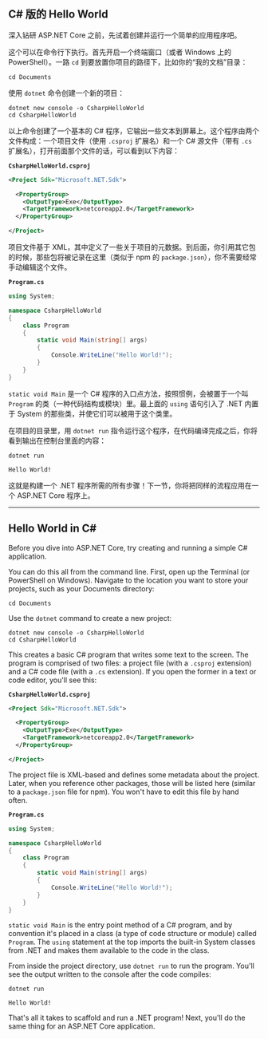 ## C# 版的 Hello World

深入钻研 ASP.NET Core 之前，先试着创建并运行一个简单的应用程序吧。

这个可以在命令行下执行。首先开启一个终端窗口（或者 Windows 上的 PowerShell）。一路 `cd` 到要放置你项目的路径下，比如你的“我的文档”目录：

```shell
cd Documents
```

使用 `dotnet` 命令创建一个新的项目：

```shell
dotnet new console -o CsharpHelloWorld
cd CsharpHelloWorld
```

以上命令创建了一个基本的 C# 程序，它输出一些文本到屏幕上。这个程序由两个文件构成：一个项目文件（使用 `.csproj` 扩展名）和一个 C# 源文件（带有 `.cs` 扩展名），打开前面那个文件的话，可以看到以下内容：

**`CsharpHelloWorld.csproj`**

```xml
<Project Sdk="Microsoft.NET.Sdk">

  <PropertyGroup>
    <OutputType>Exe</OutputType>
    <TargetFramework>netcoreapp2.0</TargetFramework>
  </PropertyGroup>

</Project>
```

项目文件基于 XML，其中定义了一些关于项目的元数据。到后面，你引用其它包的时候，那些包将被记录在这里（类似于 npm 的 `package.json`），你不需要经常手动编辑这个文件。

**`Program.cs`**

```csharp
using System;

namespace CsharpHelloWorld
{
    class Program
    {
        static void Main(string[] args)
        {
            Console.WriteLine("Hello World!");
        }
    }
}
```

`static void Main` 是一个 C# 程序的入口点方法，按照惯例，会被置于一个叫 `Program` 的类（一种代码结构或模块）里。最上面的 `using` 语句引入了 .NET 内置于 System 的那些类，并使它们可以被用于这个类里。

在项目的目录里，用 `dotnet run` 指令运行这个程序，在代码编译完成之后，你将看到输出在控制台里面的内容：

```shell
dotnet run

Hello World!
```

这就是构建一个 .NET 程序所需的所有步骤！下一节，你将把同样的流程应用在一个 ASP.NET Core 程序上。

---

## Hello World in C# #
Before you dive into ASP.NET Core, try creating and running a simple C# application.

You can do this all from the command line. First, open up the Terminal (or PowerShell on Windows). Navigate to the location you want to store your projects, such as your Documents directory:

```
cd Documents
```

Use the `dotnet` command to create a new project:

```
dotnet new console -o CsharpHelloWorld
cd CsharpHelloWorld
```

This creates a basic C# program that writes some text to the screen. The program is comprised of two files: a project file (with a `.csproj` extension) and a C# code file (with a `.cs` extension). If you open the former in a text or code editor, you'll see this:

**`CsharpHelloWorld.csproj`**

```xml
<Project Sdk="Microsoft.NET.Sdk">

  <PropertyGroup>
    <OutputType>Exe</OutputType>
    <TargetFramework>netcoreapp2.0</TargetFramework>
  </PropertyGroup>

</Project>
```

The project file is XML-based and defines some metadata about the project. Later, when you reference other packages, those will be listed here (similar to a `package.json` file for npm). You won't have to edit this file by hand often.

**`Program.cs`**

```csharp
using System;

namespace CsharpHelloWorld
{
    class Program
    {
        static void Main(string[] args)
        {
            Console.WriteLine("Hello World!");
        }
    }
}
```

`static void Main` is the entry point method of a C# program, and by convention it's placed in a class (a type of code structure or module) called `Program`. The `using` statement at the top imports the built-in System classes from .NET and makes them available to the code in the class.

From inside the project directory, use `dotnet run` to run the program. You'll see the output written to the console after the code compiles:

```
dotnet run

Hello World!
```

That's all it takes to scaffold and run a .NET program! Next, you'll do the same thing for an ASP.NET Core application.
